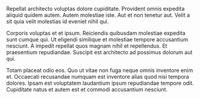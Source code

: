 Repellat architecto voluptas dolore cupiditate. Provident omnis expedita aliquid quidem autem. Autem molestiae iste. Aut et non tenetur aut. Velit a sit quia velit molestias id eveniet nihil qui.
 Corporis voluptas et et ipsum. Reiciendis quibusdam molestiae expedita sunt cumque qui. Ut eligendi similique et molestiae tempore accusantium nesciunt. A impedit repellat quos magnam nihil et repellendus. Et praesentium repudiandae. Suscipit est architecto ad possimus dolorum aut qui.
 Totam placeat odio eos. Quo ut vitae non fuga neque omnis inventore enim et. Occaecati recusandae numquam est inventore alias quod nisi tempora dolores. Ipsam est voluptatem laudantium ipsum repudiandae tempore odit. Cupiditate natus et autem est et commodi accusantium nesciunt.